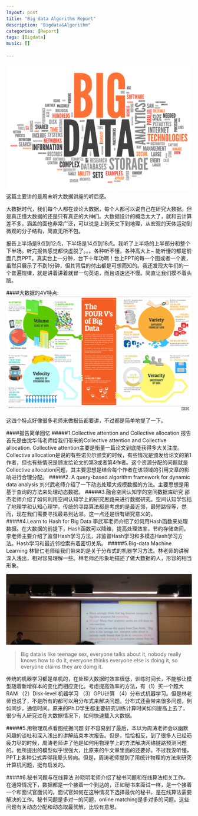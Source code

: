 ```yaml
---
layout: post
title: "Big data Algorithm Report"
description: "Bigdata&Algorithm"
categories: [Report]
tags: [Bigdata]
music: []

---
```


![image](/assets/images/2014-12-1-Bigdata.jpg)
这篇主要讲的是周末听大数据讲座的听后感。
<!-- more -->
大数据时代，我们每个人都在谈论大数据，每个人都可以说自己在研究大数据。但是真正懂大数据的还是只有真正的大神们。大数据设计的概念太大了，就和云计算差不多，涵盖的面也非常广泛，可以说是上到天文下到地理，从宏观的天体运动到微观的分子结构，简直无所不包。

报告上半场是9点到12点，下半场是14点到18点。我听了上半场的上半部分和整个下半场。听完报告感觉都快虚脱了。。。各种听不懂，各种高大上~ 能听懂的都是前面几页PPT。真实台上一分钟，台下十年功啊！台上PPT的每一个图或者一个表，虽然只展示了不到1分钟，但其背后的付出都是可想而知的。我还发现大牛们的一个普遍规律，就是讲着讲着就冒一句英语，而且语速还不慢。简直让我们摸不着头脑。

####大数据的4V特点:
![image](/assets/images/2014-12-1-big4.jpg)

这四个特点好像很多老师来做报告都要讲，不过都是简单地提了一下。

####报告简单回忆
#####1.Collective attention and Collective allocation
报告首先是由沈华伟老师给我们带来的Collective attention and Collective allocation. Collective attention主要是衡量一篇论文到底能获得多大关注度。Collective allocation是说的有些诺贝尔颁奖的时候，有些情况是颁发给论文的第1作者，但也有些情况是颁发给论文的第3或者第4作者。这个资源分配的问题就是Collective allocation问题，其主要思想是结合每个作者在该领域的引用文章的影响进行合理分配。
#####2. A query-based algorithm framework for dynamic data analysis
刘兴武老师介绍了一下动态处理大规模数据的方法。主要思想是用基于查询的方法来处理动态数据。
#####3.融合空间认知学的空间数据库研究
邵杰老师介绍了如何利用空间认知学上的研究思路来进行数据研究。空间认知学包括了地理学和认知心理学。传统的寻路算法都是考虑的是最近邻，最短路径等，然而，现在我们需要寻找最易到达邻。这一点还是很有研究意义的。
#####4.Learn to Hash for Big Data
李武军老师介绍了如何用Hash函数来处理数据。在大数据的前提下，Hash函数可以降维，提高处理效率，节约存储空间。李老师主要介绍了监督Hash学习方法，非监督Hash学习和多模态Hash学习方法。Hash学习和最近邻检索有着密切关系。
#####5.Big-data Machine Learning
林智仁老师给我们带来的是关于分布式的机器学习方法。林老师的讲解深入浅出，相对容易理解一些。林老师还形象地描述了做大数据的人，形容的相当形象。

![image](/assets/images/2014-12-01-live.png)

>Big data is like teenage sex, everyone talks about it, nobody really knows how to do it, everyone thinks everyone else is doing it, so everyone claims they are doing it.

传统的机器学习都是单机的，在处理大数据时效率很低，训练时间长，不能够让模型随着新增样本的变化而相应变化。考虑提高效率的方法，有（1）买一个超大RAM （2）Disk-level 机器学习 （3）GPU计算 （4）分布式机器学习。但是林老师也说了，不是所有的都可以用分布式来解决问题。分布式还会带来很多问题，例如同步，通信时间。原来的Ph.D学生都主要研究训练计算时间如何提高上去了，很少有人研究过在大数据情况下，如何快速载入大数据。

#####5.用物理观点看图挖掘问题
好不容易到了最后，本以为周涛老师会以幽默风趣的谈吐和深入浅出的讲解结束本次报告。但是，恰恰相反，到了很多人已经筋疲力尽的时候，周涛老师讲了他是如何用物理学上的方法解决网络链路预测问题的。他所提出的模型似乎很强大，比原来的牛文章里面的还要好。不过我没听懂，PPT上各种公式弄得我晕头转向。但是，周涛老师提到了用统计物理的方法来研究计算机问题，挺有启发的。

#####6.秘书问题与在线算法
孙晓明老师介绍了秘书问题和在线算法相关工作。在通常情况下，数据都是一个接着一个到达的，正如秘书来面试一样，是一个接着一个和面试官面试的。面试官如何在这种情况下选择最优的秘书，是在线算法需要解决的工作。秘书问题是多对一的问题，online matching是多对多的问题。这些问题有关动态分配和动态取最优解，比较有意思。


